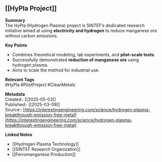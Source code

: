 ## [[HyPla Project]]

**Summary**  
The HyPla (Hydrogen Plasma) project is SINTEF’s dedicated research initiative aimed at using **electricity and hydrogen** to reduce manganese ore without carbon emissions.

**Key Points**  
- Combines theoretical modeling, lab experiments, and **pilot-scale tests**.  
- Successfully demonstrated **reduction of manganese ore** using hydrogen plasma.  
- Aims to scale the method for industrial use.

**Relevant Tags**  
#HyPla #PilotProject #CleanMetals

**Metadata**  
Created:: [[2025-05-03]]  
Published:: [[2025-03-09]]  
Source:: [https://interestingengineering.com/science/hydrogen-plasma-breakthrough-emission-free-metal](https://interestingengineering.com/science/hydrogen-plasma-breakthrough-emission-free-metal)

**Linked Notes**  
- [[Hydrogen Plasma Technology]]  
- [[SINTEF Research Organization]]  
- [[Ferromanganese Production]]
